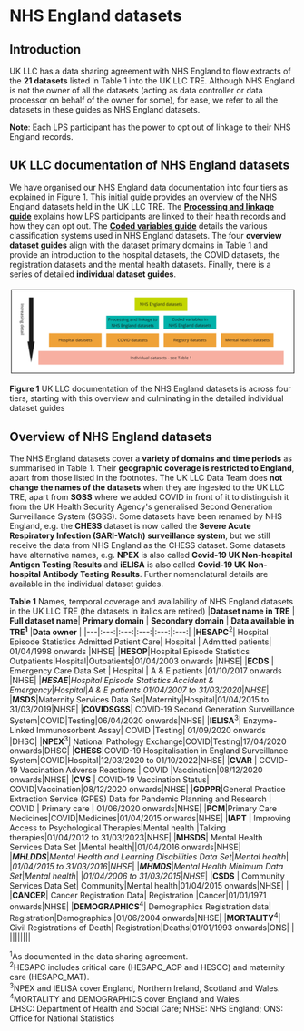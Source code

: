 # NHS England datasets
## Introduction  
UK LLC has a data sharing agreement with NHS England to flow extracts of the **21 datasets** listed in Table 1 into the UK LLC TRE. Although NHS England is not the owner of all the datasets (acting as data controller or data processor on behalf of the owner for some), for ease, we refer to all the datasets in these guides as NHS England datasets.  

**Note**: Each LPS participant has the power to opt out of linkage to their NHS England records.  


## UK LLC documentation of NHS England datasets
We have organised our NHS England data documentation into four tiers as explained in Figure 1. This initial guide provides an overview of the NHS England datasets held in the UK LLC TRE. The [**Processing and linkage guide**](../NHS_England/Linkage%20and%20processing/) explains how LPS participants are linked to their health records and how they can opt out. The [**Coded variables guide**](../NHS_England/Coding/coding_intro.md) details the various classification systems used in NHS England datasets. The four **overview dataset guides** align with the dataset primary domains in Table 1 and provide an introduction to the hospital datasets, the COVID datasets, the registration datasets and the mental health datasets. Finally, there is a series of detailed **individual dataset guides**.  
</br>
<img src="../../images/NHSE_IntroDocumentation_Figure1.jpg" width="700"/>

**Figure 1** UK LLC documentation of the NHS England datasets is across four tiers, starting with this overview and culminating in the detailed individual dataset guides
## Overview of NHS England datasets
The NHS England datasets cover a **variety of domains and time periods** as summarised in Table 1. Their **geographic coverage is restricted to England**, apart from those listed in the footnotes. The UK LLC Data Team does **not change the names of the datasets** when they are ingested to the UK LLC TRE, apart from **SGSS** where we added COVID in front of it to distinguish it from the UK Health Security Agency's generalised Second Generation Surveillance System (SGSS). Some datasets have been renamed by NHS England, e.g. the **CHESS** dataset is now called the **Severe Acute Respiratory Infection (SARI-Watch) surveillance system**, but we still receive the data from NHS England as the CHESS dataset. Some datasets have alternative names, e.g. **NPEX** is also called **Covid-19 UK Non-hospital Antigen Testing Results** and **iELISA** is also called **Covid-19 UK Non-hospital Antibody Testing Results**. Further nomenclatural details are available in the individual dataset guides.     

**Table 1** Names, temporal coverage and availability of NHS England datasets in the UK LLC TRE (the datasets in italics are retired) 
|**Dataset name in TRE** | **Full dataset name**| **Primary  domain** | **Secondary domain** | **Data available in TRE<sup>1</sup>** |**Data owner** |
|---|:---:|:---:|:---:|:---:|:---:|
|**HESAPC**<sup>2</sup>| Hospital Episode Statistics Admitted Patient Care| Hospital | Admitted patients| 01/04/1998 onwards |NHSE|
|**HESOP**|Hospital Episode Statistics Outpatients|Hospital|Outpatients|01/04/2003 onwards |NHSE|
|**ECDS** | Emergency Care Data Set | Hospital | A & E patients |01/10/2017 onwards |NHSE|
|***HESAE***|*Hospital Episode Statistics Accident & Emergency*|*Hospital*|*A & E patients*|*01/04/2007 to 31/03/2020*|*NHSE*|
|**MSDS**|Maternity Services Data Set|Maternity|Hospital|01/04/2015 to 31/03/2019|NHSE| 
|**COVIDSGSS**| COVID-19 Second Generation Surveillance System|COVID|Testing|06/04/2020 onwards|NHSE|
|**IELISA**<sup>3</sup>| Enzyme-Linked Immunosorbent Assay| COVID |Testing| 01/09/2020 onwards |DHSC|
|**NPEX**<sup>3</sup>| National Pathology Exchange|COVID|Testing|17/04/2020 onwards|DHSC|
|**CHESS**|COVID-19 Hospitalisation in England Surveillance System|COVID|Hospital|12/03/2020 to 01/10/2022|NHSE|
|**CVAR** | COVID-19 Vaccination Adverse Reactions  | COVID |Vaccination|08/12/2020 onwards|NHSE|
|**CVS** | COVID-19 Vaccination Status| COVID|Vaccination|08/12/2020 onwards|NHSE|
|**GDPPR**|General Practice Extraction Service (GPES) Data for Pandemic Planning and Research | COVID | Primary care  | 01/06/2020 onwards|NHSE|
|**PCM**|Primary Care Medicines|COVID|Medicines|01/04/2015 onwards|NHSE| 
|**IAPT** | Improving Access to Psychological Therapies|Mental health |Talking therapies|01/04/2012 to 31/03/2023|NHSE|
|**MHSDS**| Mental Health Services Data Set |Mental health||01/04/2016 onwards|NHSE|
|***MHLDDS***|*Mental Health and Learning Disabilities Data Set*|*Mental health*| |*01/04/2015 to 31/03/2016*|*NHSE*|
|***MHMDS***|*Mental Health Minimum Data Set*|*Mental health*| |*01/04/2006 to 31/03/2015*|*NHSE*|
|**CSDS** | Community Services Data Set| Community|Mental health|01/04/2015 onwards|NHSE|                 |
|**CANCER**| Cancer Registration Data| Registration |Cancer|01/01/1971 onwards|NHSE|
|**DEMOGRAPHICS**<sup>4</sup>| Demographics Registration data| Registration|Demographics |01/06/2004 onwards|NHSE|
|**MORTALITY**<sup>4</sup>| Civil Registrations of  Death| Registration|Deaths|01/01/1993 onwards|ONS|     |
||||||||

<sup>1</sup>As documented in the data sharing agreement.  
<sup>2</sup>HESAPC includes critical care (HESAPC_ACP and HESCC) and maternity care (HESAPC_MAT).  
<sup>3</sup>NPEX and IELISA cover England, Northern Ireland, Scotland and Wales.  
<sup>4</sup>MORTALITY and DEMOGRAPHICS cover England and Wales.  
DHSC: Department of Health and Social Care; NHSE: NHS England; ONS: Office for National Statistics




